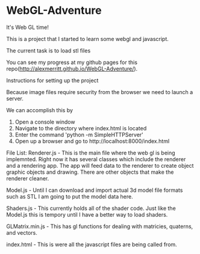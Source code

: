 # WebGL-Adventure
It's Web GL time!

This is a project that I started to learn some webgl and javascript.

The current task is to load stl files

You can see my progress at my github pages for this repo(http://alexmerritt.github.io/WebGL-Adventure/).

Instructions for setting up the project

Because image files require security from the browser we need to launch a server.

We can accomplish this by
1) Open a console window
2) Navigate to the directory where index.html is located 
3) Enter the command  'python -m SimpleHTTPServer'
4) Open up a browser and go to http://localhost:8000/index.html


File List:
Renderer.js - This is the main file where the web gl is being implemnted. Right now it has several classes which include the renderer and a rendering app. The app will feed data to the renderer to create object graphic objects and drawing. There are other objects that make the renderer cleaner.

Model.js - Until I can download and import actual 3d model file formats such as STL I am going to put the model data here.

Shaders.js - This currently holds all of the shader code. Just like the Model.js this is tempory until I have a better way to load shaders.

GLMatrix.min.js - This has gl functions for dealing with matricies, quaterns, and vectors.

index.html - This is were all the javascript files are being called from.